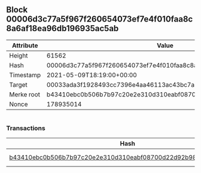 ## Block 00006d3c77a5f967f260654073ef7e4f010faa8c8a6af18ea96db196935ac5ab

Attribute | Value
--- | ---
Height | 61562
Hash | 00006d3c77a5f967f260654073ef7e4f010faa8c8a6af18ea96db196935ac5ab
Timestamp | 2021-05-09T18:19:00+00:00
Target | 00033ada3f1928493cc7396e4aa46113ac43bc7ac52aab5d08e3934913716f64
Merke root | b43410ebc0b506b7b97c20e2e310d310eabf08700d22d92b98ef3264a1da2f45
Nonce | 178935014

```

```

### Transactions

Hash | Amount
--- | ---
[b43410ebc0b506b7b97c20e2e310d310eabf08700d22d92b98ef3264a1da2f45](b43410ebc0b506b7b97c20e2e310d310eabf08700d22d92b98ef3264a1da2f45.md) | 10.00000000 SKEPTI 
